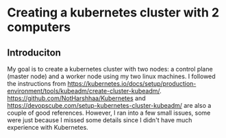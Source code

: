 # Creating a kubernetes cluster with 2 computers

## Introduciton

My goal is to create a kubernetes cluster with two nodes: a control plane (master node) and a worker node using my two linux machines. I followed the instructions from https://kubernetes.io/docs/setup/production-environment/tools/kubeadm/create-cluster-kubeadm/. https://github.com/NotHarshhaa/Kubernetes and https://devopscube.com/setup-kubernetes-cluster-kubeadm/ are also a couple of good references. However, I ran into a few small issues, some were just because I missed some details since I didn't have much experience with Kubernetes. 



 